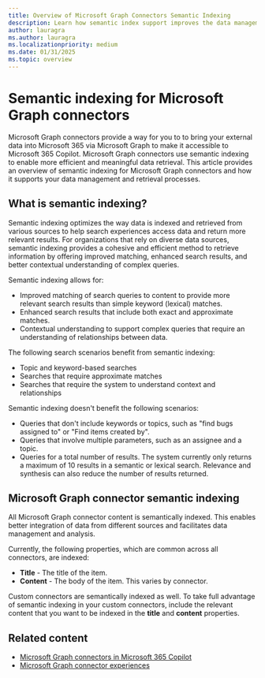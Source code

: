 ```yaml
---
title: Overview of Microsoft Graph Connectors Semantic Indexing
description: Learn how semantic index support improves the data management and retrieval processes for your Microsoft Graph connectors.
author: lauragra
ms.author: lauragra
ms.localizationpriority: medium
ms.date: 01/31/2025
ms.topic: overview
---
```


# Semantic indexing for Microsoft Graph connectors

Microsoft Graph connectors provide a way for you to to bring your external data into Microsoft 365 via Microsoft Graph to make it accessible to Microsoft 365 Copilot. Microsoft Graph connectors use semantic indexing to enable more efficient and meaningful data retrieval. This article provides an overview of semantic indexing for Microsoft Graph connectors and how it supports your data management and retrieval processes.

## What is semantic indexing?

Semantic indexing optimizes the way data is indexed and retrieved from various sources to help search experiences access data and return more relevant results. For organizations that rely on diverse data sources, semantic indexing provides a cohesive and efficient method to retrieve information by offering improved matching, enhanced search results, and better contextual understanding of complex queries.

Semantic indexing allows for:

- Improved matching of search queries to content to provide more relevant search results than simple keyword (lexical) matches.
- Enhanced search results that include both exact and approximate matches.
- Contextual understanding to support complex queries that require an understanding of relationships between data.

The following search scenarios benefit from semantic indexing:

- Topic and keyword-based searches
- Searches that require approximate matches
- Searches that require the system to understand context and relationships

Semantic indexing doesn't benefit the following scenarios:

- Queries that don't include keywords or topics, such as "find bugs assigned to" or "Find items created by".
- Queries that involve multiple parameters, such as an assignee and a topic.
- Queries for a total number of results. The system currently only returns a maximum of 10 results in a semantic or lexical search. Relevance and synthesis can also reduce the number of results returned.
 
## Microsoft Graph connector semantic indexing

All Microsoft Graph connector content is semantically indexed. This enables better integration of data from different sources and facilitates data management and analysis.

Currently, the following properties, which are common across all connectors, are indexed:

- **Title** - The title of the item.
- **Content** - The body of the item. This varies by connector.

Custom connectors are semantically indexed as well. To take full advantage of semantic indexing in your custom connectors, include the relevant content that you want to be indexed in the **title** and **content** properties.

## Related content

- [Microsoft Graph connectors in Microsoft 365 Copilot](overview-graph-connector.md)
- [Microsoft Graph connector experiences](/graph/connecting-external-content-experiences)